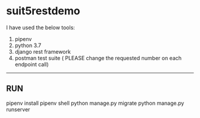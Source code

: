 # suit5restdemo


I have used  the below tools:

1) pipenv
2) python 3.7
3) django rest framework 
4) postman test suite ( PLEASE  change the requested number on each endpoint call)

-------
RUN
-------
pipenv install 
pipenv shell
python manage.py migrate
python manage.py runserver
